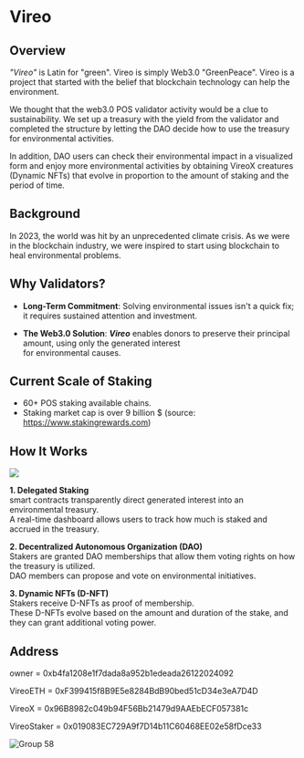# Vireo

## Overview
*"Vireo"* is Latin for "green". Vireo is simply Web3.0 "GreenPeace". Vireo is a project that started with the belief that blockchain technology can help the environment. 

We thought that the web3.0 POS validator activity would be a clue to sustainability. We set up a treasury with the yield from the validator and completed the structure by letting the DAO decide how to use the treasury for environmental activities.

In addition, DAO users can check their environmental impact in a visualized form and enjoy more environmental activities by obtaining VireoX creatures (Dynamic NFTs) that evolve in proportion to the amount of staking and the period of time.


## Background
In 2023, the world was hit by an unprecedented climate crisis. As we were in the blockchain industry, we were inspired to start using blockchain to heal environmental problems. 

## Why Validators?
-   **Long-Term Commitment**: Solving environmental issues isn't a quick fix; it requires sustained attention and investment.

-   **The Web3.0 Solution**: ***Vireo*** enables donors to preserve their principal amount, using only the generated interest  
    for environmental causes.


## Current Scale of Staking
-  60+ POS staking available chains.
- Staking market cap is over 9 billion $
(source: https://www.stakingrewards.com)

## How It Works
![](https://github-production-user-asset-6210df.s3.amazonaws.com/141917797/265223870-c20a4188-2788-4717-98f9-154247fbd24c.png)

**1. Delegated Staking**  
smart contracts transparently direct generated interest into an environmental treasury.  
A real-time dashboard allows users to track how much is staked and accrued in the treasury.

**2. Decentralized Autonomous Organization (DAO)**  
Stakers are granted DAO memberships that allow them voting rights on how the treasury is utilized.  
DAO members can propose and vote on environmental initiatives.

**3. Dynamic NFTs (D-NFT)**  
Stakers receive D-NFTs as proof of membership.  
These D-NFTs evolve based on the amount and duration of the stake, and they can grant additional voting power.


## Address
owner = 0xb4fa1208e1f7dada8a952b1edeada26122024092

VireoETH = 0xF399415f8B9E5e8284BdB90bed51cD34e3eA7D4D

VireoX = 0x96B8982c049b94F56Bb21479d9AAEbECF057381c

VireoStaker = 0x019083EC729A9f7D14b11C60468EE02e58fDce33



![Group 58](https://github.com/CoredotLab/RDVDAO/assets/141917797/57ed6519-efab-4a97-ac56-10dc46c118a2)
